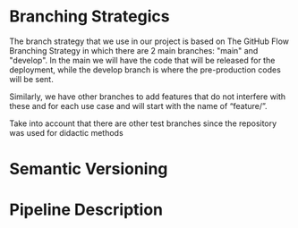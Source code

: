 # Branching Strategics 
The branch strategy that we use in our project is based on The GitHub Flow Branching Strategy in which there are 2 main branches: "main" and "develop". In the main we will have the code that will be released for the deployment, while the develop branch is where the pre-production codes will be sent.

Similarly, we have other branches to add features that do not interfere with these and for each use case and will start with the name of “feature/<FeatureName>”.
 
Take into account that there are other test branches since the repository was used for didactic methods

# Semantic Versioning

# Pipeline Description
